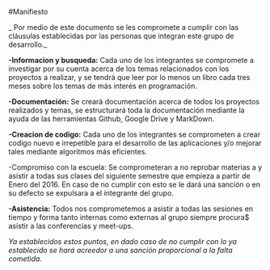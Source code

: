 #Manifiesto

_ Por medio de este documento se les compromete a cumplir con las
cláusulas establecidas por las personas que integran este grupo
de desarrollo._

**-Informacion y busqueda:** Cada uno de los integrantes se
compromete a investigar por su cuenta acerca de los temas
relacionados con los proyectos a realizar, y se tendrá que
leer por lo menos un libro cada tres meses sobre los temas
de más interés en  programación.

**-Documentación:** Se creará documentación acerca de todos los
proyectos realizados y temas, se estructurará toda la documentación
mediante la ayuda de las herramientas Github, Google Drive y MarkDown.

**-Creacion de codigo:** Cada uno de los integrantes se comprometen a
crear codigo nuevo e irrepetible para el desarrollo de las aplicaciones
y/o mejorar tales mediante algoritmos más eficientes.

-Compromiso con la escuela: Se comprometeran a no reprobar materias a y asistir a todas sus clases  del siguiente semestre que empieza
a partir de Enero del 2016. En caso de no cumplir con esto se le dará
una sanción o en su defecto se expulsara a el integrante del grupo.

**-Asistencia:** Todos nos comprometemos a asistir a todas las sesiones
en tiempo y forma tanto internas como externas al grupo siempre procura$
asistir a las conferencias y meet-ups.

_Ya establecidos estos puntos, en dado caso de no cumplir con lo ya
establecido se hará acreedor a una sanción proporcional a la falta
cometida._
